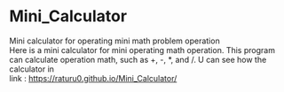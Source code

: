 # Mini_Calculator
Mini calculator for operating mini math problem operation
<br>
Here is a mini calculator for mini operating math operation. This program can calculate operation math, such as +, -, *, and /. U can see how the calculator in
<br>
link : https://raturu0.github.io/Mini_Calculator/

